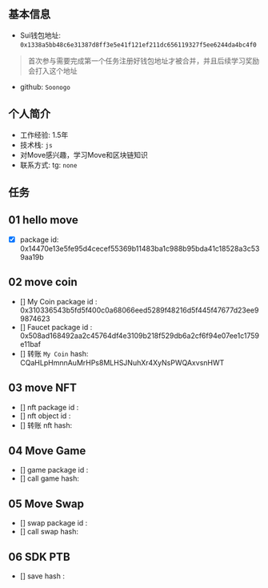 ## 基本信息
- Sui钱包地址: `0x1338a5bb48c6e31387d8ff3e5e41f121ef211dc656119327f5ee6244da4bc4f0`
> 首次参与需要完成第一个任务注册好钱包地址才被合并，并且后续学习奖励会打入这个地址
- github: `Soonogo`

## 个人简介
- 工作经验: 1.5年
- 技术栈: `js`
- 对Move感兴趣，学习Move和区块链知识
- 联系方式: tg: `none` 

## 任务

##   01 hello move  
- [x] package id: 0x14470e13e5fe95d4cecef55369b11483ba1c988b95bda41c18528a3c539aa19b

##   02 move coin
- [] My Coin package id : 0x310336543b5fd5f400c0a68066eed5289f48216d5f445f47677d23ee99874623
- [] Faucet package id : 0x508ad168492aa2c45764df4e3109b218f529db6a2cf6f94e07ee1c1759e11baf
- [] 转账 `My Coin` hash: CQaHLpHmnnAuMrHPs8MLHSJNuhXr4XyNsPWQAxvsnHWT

##   03 move NFT
- [] nft package id :
- [] nft object id : 
- [] 转账 nft  hash:

##   04 Move Game
- [] game package id :
- [] call game hash:

##   05 Move Swap
- [] swap package id :
- [] call swap hash:

##   06 SDK PTB
- [] save hash :
